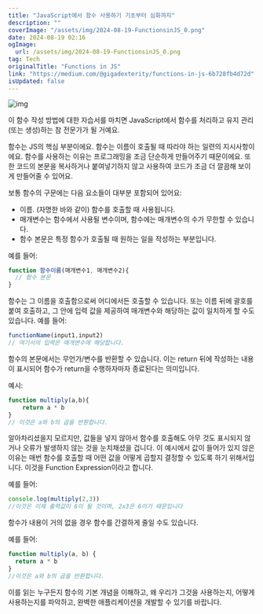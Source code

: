 ```yaml
---
title: "JavaScript에서 함수 사용하기 기초부터 심화까지"
description: ""
coverImage: "/assets/img/2024-08-19-FunctionsinJS_0.png"
date: 2024-08-19 02:16
ogImage: 
  url: /assets/img/2024-08-19-FunctionsinJS_0.png
tag: Tech
originalTitle: "Functions in JS"
link: "https://medium.com/@gigadexterity/functions-in-js-6b728fb4d72d"
isUpdated: false
---
```



![img](/assets/img/2024-08-19-FunctionsinJS_0.png)

이 함수 작성 방법에 대한 자습서를 마치면 JavaScript에서 함수를 처리하고 유지 관리(또는 생성)하는 참 전문가가 될 거예요.

함수는 JS의 핵심 부분이에요. 함수는 이름이 호출될 때 따라야 하는 일련의 지시사항이에요. 함수를 사용하는 이유는 프로그래밍을 조금 단순하게 만들어주기 때문이에요. 또한 코드의 본문을 복사하거나 붙여넣기하지 않고 사용하여 코드가 조금 더 깔끔해 보이게 만들어줄 수 있어요.

보통 함수의 구문에는 다음 요소들이 대부분 포함되어 있어요:

<!-- cozy-coder - 수평 -->
<ins class="adsbygoogle"
     style="display:block"
     data-ad-client="ca-pub-4877378276818686"
     data-ad-slot="1107185301"
     data-ad-format="auto"
     data-full-width-responsive="true"></ins>
<script>
     (adsbygoogle = window.adsbygoogle || []).push({});
</script>

- 이름. (자명한 바와 같이) 함수를 호출할 때 사용됩니다.
- 매개변수는 함수에서 사용될 변수이며, 함수에는 매개변수의 수가 무한할 수 있습니다.
- 함수 본문은 특정 함수가 호출될 때 원하는 일을 작성하는 부분입니다.

예를 들어:

```js
function 함수이름(매개변수1, 매개변수2){
  // 함수 본문
}
```

함수는 그 이름을 호출함으로써 어디에서든 호출할 수 있습니다. 또는 이름 뒤에 괄호를 붙여 호출하고, 그 안에 입력 값을 제공하여 매개변수와 해당하는 값이 일치하게 할 수도 있습니다. 예를 들어:

<!-- cozy-coder - 수평 -->
<ins class="adsbygoogle"
     style="display:block"
     data-ad-client="ca-pub-4877378276818686"
     data-ad-slot="1107185301"
     data-ad-format="auto"
     data-full-width-responsive="true"></ins>
<script>
     (adsbygoogle = window.adsbygoogle || []).push({});
</script>

```js
functionName(input1,input2)
// 여기서의 입력은 매개변수에 해당합니다.
```

함수의 본문에서는 무언가/변수를 반환할 수 있습니다. 이는 return 뒤에 작성하는 내용이 표시되어 함수가 return을 수행하자마자 종료된다는 의미입니다.

예시:

```js
function multiply(a,b){
    return a * b
}
// 이것은 a와 b의 곱을 반환합니다.
```

<!-- cozy-coder - 수평 -->
<ins class="adsbygoogle"
     style="display:block"
     data-ad-client="ca-pub-4877378276818686"
     data-ad-slot="1107185301"
     data-ad-format="auto"
     data-full-width-responsive="true"></ins>
<script>
     (adsbygoogle = window.adsbygoogle || []).push({});
</script>

알아차리셨을지 모르지만, 값들을 넣지 않아서 함수를 호출해도 아무 것도 표시되지 않거나 오류가 발생하지 않는 것을 눈치채셨을 겁니다. 이 예시에서 값이 들어가 있지 않은 이유는 매번 함수를 호출할 때 어떤 값을 어떻게 곱할지 결정할 수 있도록 하기 위해서입니다. 이것을 Function Expression이라고 합니다.

예를 들어:

```js
console.log(multiply(2,3))
//이것은 이제 출력값이 6이 될 것이며, 2x3은 6이기 때문입니다
```

함수가 내용이 거의 없을 경우 함수를 간결하게 줄일 수도 있습니다.

<!-- cozy-coder - 수평 -->
<ins class="adsbygoogle"
     style="display:block"
     data-ad-client="ca-pub-4877378276818686"
     data-ad-slot="1107185301"
     data-ad-format="auto"
     data-full-width-responsive="true"></ins>
<script>
     (adsbygoogle = window.adsbygoogle || []).push({});
</script>

예를 들어:

```js
function multiply(a, b) {
  return a * b
}
//이것은 a와 b의 곱을 반환합니다.
```

이를 읽는 누구든지 함수의 기본 개념을 이해하고, 왜 우리가 그것을 사용하는지, 어떻게 사용하는지를 파악하고, 완벽한 애플리케이션을 개발할 수 있기를 바랍니다.